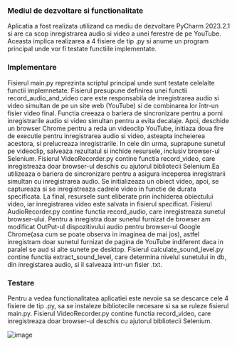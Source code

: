 ### Mediul de dezvoltare si functionalitate

Aplicatia a fost realizata utilizand ca mediu de dezvoltare PyCharm 2023.2.1 si are ca scop inregistrarea audio si video a unei ferestre de pe YouTube.
Aceasta implica realizarea a 4 fisiere de tip .py si anume un program principal unde vor fi testate functiile implementate.
### Implementare
Fisierul main.py reprezinta scriptul principal unde sunt testate celelalte functii implemnetate. Fisierul presupune definirea unei functii record_audio_and_video care este responsabila de inregistrarea audio si video simultan de pe un site web (YouTube) si de combinarea lor într-un fisier video final. Functia creeaza o bariera de sincronizare pentru a porni inregistrarile audio si video simultan pentru a evita decalaje. Apoi, deschide un browser Chrome pentru a reda un videoclip YouTube, initiaza doua fire de executie pentru inregistrarea audio si video, asteapta incheierea acestora, si prelucreaza inregistrarile. In cele din urma, suprapune sunetul pe videoclip, salveaza rezultatul si inchide resursele, inclusiv browser-ul Selenium.
Fisierul VideoRecorder.py contine functia record_video, care inregistreaza doar browser-ul deschis cu ajutorul bibliotecii Selenium.Ea utilizeaza o bariera de sincronizare pentru a asigura inceperea inregistrarii simultan cu inregistrarea audio. Se initializeaza un obiect video, apoi, se captureaza si se inregistreaza cadrele video in functie de durata specificata. La final, resursele sunt eliberate prin inchiderea obiectului video, iar inregistrarea video este salvata in fisierul specificat.
Fisierul AudioRecorder.py contine functia record_audio, care inregistreaza sunetul browser-ului. Pentru a inregistra doar sunetul furnizat de browser am modificat OutPut-ul dispozitivului audio 
pentru browser-ul Google Chrome(asa cum se poate observa in imaginea de mai jos), astfel inregistram doar sunetul furnizat de pagina de YouTube indiferent daca in paralel se aud si alte sunete pe desktop.
Fisierul calculate_sound_level.py contine functia extract_sound_level, care determina nivelul sunetului in db, din inregistarea audio, si il salveaza intr-un fisier .txt.

### Testare
Pentru a vedea functionalitatea aplicatiei este nevoie sa se descarce cele 4 fisiere de tip .py, sa se instaleze bibliotecile necesare si sa se ruleze fisierul main.py.
Fisierul VideoRecorder.py contine functia record_video, care inregistreaza doar browser-ul deschis cu ajutorul bibliotecii Selenium.

![image](https://github.com/IzabelaBurcica/Arobs/assets/106831283/c96c3c88-7380-49f0-b9ac-13b662e9cb27)
